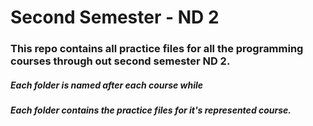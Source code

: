 # Second Semester - ND 2

### This repo contains all practice files for all the programming courses through out second semester ND 2.

##### Each folder is named after each course while
##### Each folder contains the practice files for it's represented course.
